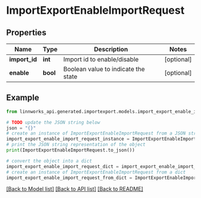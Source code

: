 # ImportExportEnableImportRequest


## Properties

Name | Type | Description | Notes
------------ | ------------- | ------------- | -------------
**import_id** | **int** | Import id to enable/disable | [optional] 
**enable** | **bool** | Boolean value to indicate the state | [optional] 

## Example

```python
from linnworks_api.generated.importexport.models.import_export_enable_import_request import ImportExportEnableImportRequest

# TODO update the JSON string below
json = "{}"
# create an instance of ImportExportEnableImportRequest from a JSON string
import_export_enable_import_request_instance = ImportExportEnableImportRequest.from_json(json)
# print the JSON string representation of the object
print(ImportExportEnableImportRequest.to_json())

# convert the object into a dict
import_export_enable_import_request_dict = import_export_enable_import_request_instance.to_dict()
# create an instance of ImportExportEnableImportRequest from a dict
import_export_enable_import_request_from_dict = ImportExportEnableImportRequest.from_dict(import_export_enable_import_request_dict)
```
[[Back to Model list]](../README.md#documentation-for-models) [[Back to API list]](../README.md#documentation-for-api-endpoints) [[Back to README]](../README.md)


